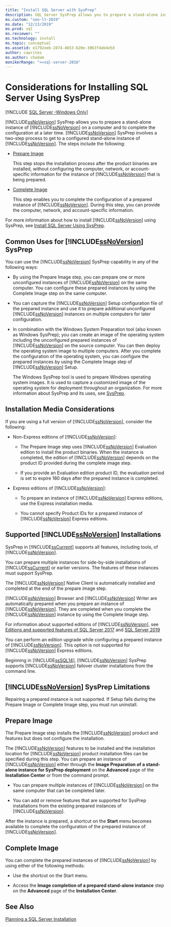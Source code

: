 ```yaml
---
title: "Install SQL Server with SysPrep"
description: SQL Server SysPrep allows you to prepare a stand-alone instance of SQL Server on a computer and to complete the configuration later.
ms.custom: "seo-lt-2019"
ms.date: "12/13/2019"
ms.prod: sql
ms.reviewer: ""
ms.technology: install
ms.topic: conceptual
ms.assetid: e1792eeb-2874-4653-b20e-3063f4eb4e5d
author: cawrites
ms.author: chadam
monikerRange: ">=sql-server-2016"
---
```

# Considerations for Installing SQL Server Using SysPrep

[!INCLUDE [SQL Server -Windows Only](../../includes/applies-to-version/sql-windows-only.md)]

[!INCLUDE[ssNoVersion](../../includes/ssnoversion-md.md)] SysPrep allows you to prepare a stand-alone instance of [!INCLUDE[ssNoVersion](../../includes/ssnoversion-md.md)] on a computer and to complete the configuration at a later time. [!INCLUDE[ssNoVersion](../../includes/ssnoversion-md.md)] SysPrep involves a two-step process to get to a configured stand-alone instance of [!INCLUDE[ssNoVersion](../../includes/ssnoversion-md.md)]. The steps include the following:  
  
- [Prepare Image](#BKMK_PrepareImage)  
  
    This step stops the installation process after the product binaries are installed, without configuring the computer, network, or account-specific information for the instance of [!INCLUDE[ssNoVersion](../../includes/ssnoversion-md.md)] that is being prepared.  
  
- [Complete Image](#BKMK_CompleteImage)  
  
    This step enables you to complete the configuration of a prepared instance of [!INCLUDE[ssNoVersion](../../includes/ssnoversion-md.md)]. During this step, you can provide the computer, network, and account-specific information.  
  
For more information about how to install [!INCLUDE[ssNoVersion](../../includes/ssnoversion-md.md)] using SysPrep, see [Install SQL Server Using SysPrep](../../database-engine/install-windows/install-sql-server-using-sysprep.md).  
  
## Common Uses for [!INCLUDE[ssNoVersion](../../includes/ssnoversion-md.md)] SysPrep  
You can use the [!INCLUDE[ssNoVersion](../../includes/ssnoversion-md.md)] SysPrep capability in any of the following ways:  
  
- By using the Prepare Image step, you can prepare one or more unconfigured instances of [!INCLUDE[ssNoVersion](../../includes/ssnoversion-md.md)] on the same computer. You can configure these prepared instances by using the Complete Image step on the same computer.  
  
- You can capture the [!INCLUDE[ssNoVersion](../../includes/ssnoversion-md.md)] Setup configuration file of the prepared instance and use it to prepare additional unconfigured [!INCLUDE[ssNoVersion](../../includes/ssnoversion-md.md)] instances on multiple computers for later configuration.  
  
- In combination with the Windows System Preparation tool (also known as Windows SysPrep); you can create an image of the operating system including the unconfigured prepared instances of [!INCLUDE[ssNoVersion](../../includes/ssnoversion-md.md)] on the source computer. You can then deploy the operating system image to multiple computers. After you complete the configuration of the operating system, you can configure the prepared instances by using the Complete Image step of [!INCLUDE[ssNoVersion](../../includes/ssnoversion-md.md)] Setup.  
  
    The Windows SysPrep tool is used to prepare Windows operating system images. It is used to capture a customized image of the operating system for deployment throughout an organization. For more information about SysPrep and its uses, see [SysPrep](/windows-hardware/manufacture/desktop/sysprep--system-preparation--overview).  
  
## Installation Media Considerations  
 If you are using a full version of [!INCLUDE[ssNoVersion](../../includes/ssnoversion-md.md)], consider the following:  
  
- Non-Express editions of [!INCLUDE[ssNoVersion](../../includes/ssnoversion-md.md)]:  
  
    - The Prepare Image step uses [!INCLUDE[ssNoVersion](../../includes/ssnoversion-md.md)] Evaluation edition to install the product binaries. When the instance is completed, the edition of [!INCLUDE[ssNoVersion](../../includes/ssnoversion-md.md)] depends on the product ID provided during the complete image step.  
  
    - If you provide an Evaluation edition product ID, the evaluation period is set to expire 180 days after the prepared instance is completed.  
  
- Express editions of [!INCLUDE[ssNoVersion](../../includes/ssnoversion-md.md)]:  
  
    - To prepare an instance of [!INCLUDE[ssNoVersion](../../includes/ssnoversion-md.md)] Express editions, use the Express installation media.  
  
    - You cannot specify Product IDs for a prepared instance of [!INCLUDE[ssNoVersion](../../includes/ssnoversion-md.md)] Express editions.  
  
## Supported [!INCLUDE[ssNoVersion](../../includes/ssnoversion-md.md)] Installations  
SysPrep in [!INCLUDE[ssCurrent](../../includes/sscurrent-md.md)] supports all features, including tools, of [!INCLUDE[ssNoVersion](../../includes/ssnoversion-md.md)].  
  
You can prepare multiple instances for side-by-side installations of [!INCLUDE[ssCurrent](../../includes/sscurrent-md.md)] or earlier versions. The features of these instances must support SysPrep.  
  
The [!INCLUDE[ssNoVersion](../../includes/ssnoversion-md.md)] Native Client is automatically installed and completed at the end of the prepare image step.  
  
[!INCLUDE[ssNoVersion](../../includes/ssnoversion-md.md)] Browser and [!INCLUDE[ssNoVersion](../../includes/ssnoversion-md.md)] Writer are automatically prepared when you prepare an instance of [!INCLUDE[ssNoVersion](../../includes/ssnoversion-md.md)]. They are completed when you complete the [!INCLUDE[ssNoVersion](../../includes/ssnoversion-md.md)] instance by using the Complete Image step.  
  
For information about supported editions of [!INCLUDE[ssNoVersion](../../includes/ssnoversion-md.md)], see [Editions and supported features of SQL Server 2017](../../sql-server/editions-and-components-of-sql-server-2017.md) and
[SQL Server  2019](../../sql-server/editions-and-components-of-sql-server-version-15.md)  
  
You can perform an edition upgrade while configuring a prepared instance of [!INCLUDE[ssNoVersion](../../includes/ssnoversion-md.md)]. This option is not supported for [!INCLUDE[ssNoVersion](../../includes/ssnoversion-md.md)] Express editions.  
  
Beginning in [!INCLUDE[ssSQL14](../../includes/sssql14-md.md)], [!INCLUDE[ssNoVersion](../../includes/ssnoversion-md.md)] SysPrep supports [!INCLUDE[ssNoVersion](../../includes/ssnoversion-md.md)] failover cluster installations from the command line.  
  
## [!INCLUDE[ssNoVersion](../../includes/ssnoversion-md.md)] SysPrep Limitations  
Repairing a prepared instance is not supported. If Setup fails during the Prepare Image or Complete Image step, you must run uninstall.  
  
##  <a name="BKMK_PrepareImage"></a> Prepare Image  
The Prepare Image step installs the [!INCLUDE[ssNoVersion](../../includes/ssnoversion-md.md)] product and features but does not configure the installation.  
  
The [!INCLUDE[ssNoVersion](../../includes/ssnoversion-md.md)] features to be installed and the installation location for [!INCLUDE[ssNoVersion](../../includes/ssnoversion-md.md)] product installation files can be specified during this step. You can prepare an instance of [!INCLUDE[ssNoVersion](../../includes/ssnoversion-md.md)] either through the **Image Preparation of a stand-alone instance for SysPrep deployment** on the **Advanced** page of the **Installation Center** or from the command prompt.  
  
- You can prepare multiple instances of [!INCLUDE[ssNoVersion](../../includes/ssnoversion-md.md)] on the same computer that can be completed later.  
  
- You can add or remove features that are supported for SysPrep installations from the existing prepared instances of [!INCLUDE[ssNoVersion](../../includes/ssnoversion-md.md)].  
  
 After the instance is prepared, a shortcut on the **Start** menu becomes available to complete the configuration of the prepared instance of [!INCLUDE[ssNoVersion](../../includes/ssnoversion-md.md)].  
  
##  <a name="BKMK_CompleteImage"></a> Complete Image  
You can complete the prepared instances of [!INCLUDE[ssNoVersion](../../includes/ssnoversion-md.md)] by using either of the following methods:  
  
- Use the shortcut on the Start menu.  
  
- Access the **Image completion of a prepared stand-alone instance** step on the **Advanced** page of the **Installation Center**.  
  
## See Also  
[Planning a SQL Server Installation](../../sql-server/install/planning-a-sql-server-installation.md)